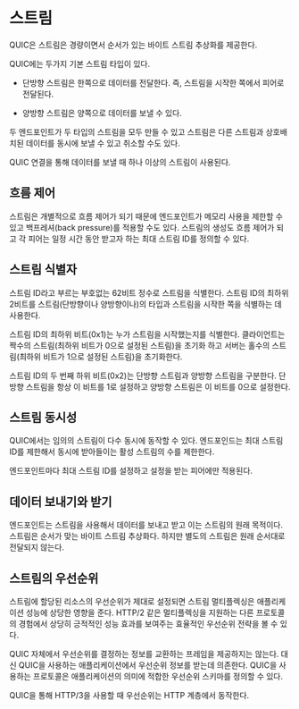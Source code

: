 <!--
# Streams

Streams in QUIC provide a lightweight, ordered byte-stream abstraction.

There are two basic types of stream in QUIC:

 - Unidirectional streams carry data in one direction: from the initiator of the stream to its peer.

 - Bidirectional streams allow for data to be sent in both directions.

Either type of stream can be created by either endpoint, can concurrently send
data interleaved with other streams, and can be canceled.

To send data over a QUIC connection, one or more streams are used.

## Flow control

Streams are individually flow controlled, allowing an endpoint to limit memory
commitment and to apply back pressure. The creation of streams is also flow
controlled, with each peer declaring the maximum stream ID it is willing to
accept at a given time.

## Stream Identifiers

Streams are identified by an unsigned 62-bit integer, referred to as the
Stream ID. The least significant two bits of the Stream ID are used to
identify the type of stream (unidirectional or bidirectional) and the
initiator of the stream.

The least significant bit (0x1) of the Stream ID identifies the initiator of
the stream. Clients initiate even-numbered streams (those with the least
significant bit set to 0); servers initiate odd-numbered streams (with the bit
set to 1).

The second least significant bit (0x2) of the Stream ID differentiates between
unidirectional streams and bidirectional streams. Unidirectional streams
always have this bit set to 1 and bidirectional streams have this bit set to
0.

## Stream concurrency

QUIC allows for an arbitrary number of streams to operate concurrently. An
endpoint limits the number of concurrently active incoming streams by limiting
the maximum stream ID.

The maximum stream ID is specific to each endpoint and applies only to the
peer that receives the setting.

## Sending and Receiving Data

Endpoints use streams to send and receive data. That is after all their
ultimate purpose. Streams are an ordered byte-stream abstraction. Separate
streams are however not necessarily delivered in the original order.

## Stream Prioritization

Stream multiplexing has a significant effect on application performance if
resources allocated to streams are correctly prioritized. Experience with
other multiplexed protocols, such as HTTP/2, shows that effective
prioritization strategies have a significant positive impact on performance.

QUIC itself does not provide frames for exchanging prioritization information.
Instead it relies on receiving priority information from the application that
uses QUIC. Protocols that use QUIC are able to define any prioritization
scheme that suits their application semantics.

When HTTP/3 is used over QUIC, the prioritization is done in the HTTP layer.
-->

# 스트림

QUIC은 스트림은 경량이면서 순서가 있는 바이트 스트림 추상화를 제공한다.

QUIC에는 두가지 기본 스트림 타입이 있다.

 - 단방향 스트림은 한쪽으로 데이터를 전달한다. 즉, 스트림을 시작한 쪽에서 피어로 전달된다.

 - 양방향 스트림은 양쪽으로 데이터를 보낼 수 있다.

두 엔드포인트가 두 타입의 스트림을 모두 만들 수 있고 스트림은 다른 스트림과 상호배치된 데이터를
동시에 보낼 수 있고 취소할 수도 있다.

QUIC 연결을 통해 데이터를 보낼 때 하나 이상의 스트림이 사용된다.

## 흐름 제어

스트림은 개별적으로 흐름 제어가 되기 때문에 엔드포인트가 메모리 사용을 제한할 수 있고
백프레셔(back pressure)를 적용할 수도 있다. 스트림의 생성도 흐름 제어가 되고
각 피어는 일정 시간 동안 받고자 하는 최대 스트림 ID를 정의할 수 있다.

## 스트림 식별자

스트림 ID라고 부르는 부호없는 62비트 정수로 스트림을 식별한다. 스트림 ID의 최하위 2비트를
스트림(단방향이나 양방향이나)의 타입과 스트림을 시작한 쪽을 식별하는 데 사용한다.

스트림 ID의 최하위 비트(0x1)는 누가 스트림을 시작했는지를 식별한다. 클라이언트는
짝수의 스트림(최하위 비트가 0으로 설정된 스트림)을 초기화 하고 서버는
홀수의 스트림(최하위 비트가 1으로 설정된 스트림)을 초기화한다.

스트림 ID의 두 번째 하위 비트(0x2)는 단방향 스트림과 양방향 스트림을 구분한다.
단방향 스트림을 항상 이 비트를 1로 설정하고 양방향 스트림은 이 비트를 0으로 설정한다.

## 스트림 동시성

QUIC에서는 임의의 스트림이 다수 동시에 동작할 수 있다. 엔드포인드는 최대 스트림 ID를 제한해서
동시에 받아들이는 활성 스트림의 수를 제한한다.

엔드포인트마다 최대 스트림 ID를 설정하고 설정을 받는 피어에만 적용된다.

## 데이터 보내기와 받기

엔드포인트는 스트림을 사용해서 데이터를 보내고 받고 이는 스트림의 원래 목적이다.
스트림은 순서가 맞는 바이트 스트림 추상화다. 하지만 별도의 스트림은 원래 순서대로 전달되지 않는다.

## 스트림의 우선순위

스트림에 할당된 리소스의 우선순위가 제대로 설정되면 스트림 멀티플렉싱은 애플리케이션 성능에
상당한 영향을 준다. HTTP/2 같은 멀티플렉싱을 지원하는 다른 프로토콜의 경험에서 상당히
긍적적인 성능 효과를 보여주는 효율적인 우선순위 전략을 볼 수 있다.

QUIC 자체에서 우선순위를 결정하는 정보를 교환하는 프레임을 제공하지는 않는다. 대신 QUIC을 사용하는
애플리케이션에서 우선순위 정보를 받는데 의존한다. QUIC을 사용하는 프로토콜은 애플리케이션의 의미에
적합한 우선순위 스키마를 정의할 수 있다.

QUIC을 통해 HTTP/3을 사용할 때 우선순위는 HTTP 계층에서 동작한다.
